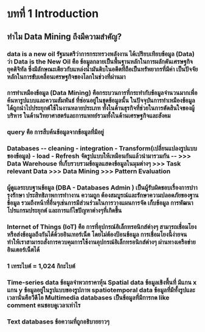 # บทที่ 1 Introduction
## ทำไม Data Mining ถึงมีความสำคัญ?
### data is a new oil รัฐมนตรีว่าการกระทรวงพลังงาน ได้เปรียบเทียบข้อมูล (Data) ว่า Data is the New Oil คือ ข้อมูลกลายเป็นพื้นฐานหลักในการผลักดันเศรษฐกิจยุคดิจิทัล ซึ่งมีลักษณะเดียวกับแหล่งน้ำมันดิบในอดีตที่ถือเป็นทรัพยากรที่มีค่า เป็นปัจจัยหลักในการขับเคลื่อนเศรษฐกิจของโลกในช่วงที่ผ่านมา
### การทําเหมืองข้อมูล (Data Mining) คือกระบวนการที่กระทํากับข้อมูลจํานวนมากเพื่อค้นหารูปแบบและความสัมพันธ์ ที่ซ่อนอยู่ในชุดข้อมูลนั้น ในปัจจุบันการทําเหมืองข้อมูลได้ถูกนําไปประยุกต์ใช้ในงานหลายประเภท ทั้งในด้านธุรกิจที่ช่วยในการตัดสินใจของผู้บริหาร ในด้านวิทยาศาสตร์และการแพทย์รวมทั้งในด้านเศรษฐกิจและสังคม
### query คือ การสืบค้นข้อมูลจากข้อมูลที่มีอยู่
### Databases -- cleaning - integration - Transform(เปลี่ยนแปลงรูปแบบของข้อมูล) - load - Refresh จัดรูปแบบให้เหมือนกันแล้วนำมารวมกัน -- >>> Data Warehouse ที่เก็บรวบรวมข้อมูลแสดงข้อมูลในมุมต่างๆ >>> Task relevant Data >>> Data Mining >>> Pattern Evaluation
### ผู้ดูแลระบบฐานข้อมูล (DBA - Databases Admin ) เป็นผู้รับผิดชอบเรื่องการบำารุงรักษา ประสิทธิภาพการทำางาน ความถูก ต้องสมบูรณ์และรักษาความปลอดภัยของฐานข้อมูล รวมถึงหน้าที่อื่นๆเช่นการมีส่วนร่วมในการวางแผนการจัด เก็บข้อมูล การพัฒนาโปรแกรมประยุกต์ และการแก้ไขปัญหาต่างๆที่เกิดขึ้น
### Internet of Things (IoT) คือ การที่อุปกรณ์อิเล็กทรอนิกส์ต่างๆ สามารถเชื่อมโยงหรือส่งข้อมูลถึงกันได้ด้วยอินเทอร์เน็ต โดยไม่ต้องป้อนข้อมูล การเชื่อมโยงนี้ง่ายจนทำให้เราสามารถสั่งการควบคุมการใช้งานอุปกรณ์อิเล็กทรอนิกส์ต่างๆ ผ่านทางเครือข่ายอินเตอร์เน็ตได้ 
### 1 เทระไบต์ = 1,024 กิกะไบต์
### Time-series data ข้อมูลจำพวกราคาหุ้น Spatial data ข้อมูลเชิงพื้นที่ มีแกน x แกน y ข้อมูลอยู่ในรูปแบบของรูปภาพ spatiotemporal data ข้อมูลที่มีทั้งรูปและเวลานั่นคือวีดีโอ Multimedia databases เป็นข้อมูลที่มีการกด like comment คนชอบดูเวลาเท่าไร
### Text databases ข้อความที่ถูกอธิบายยาวๆ 
